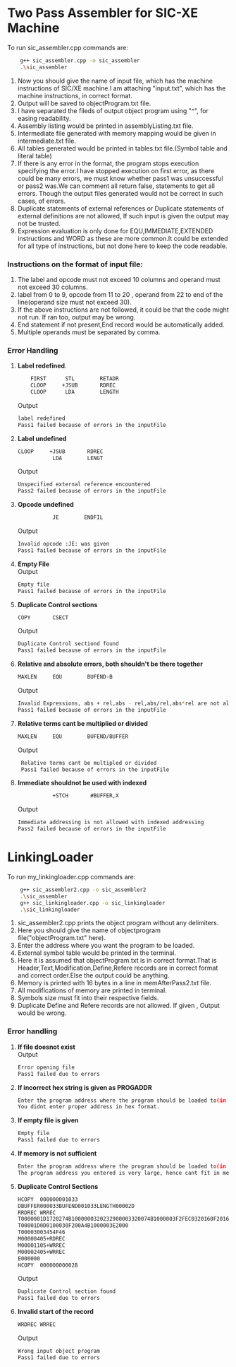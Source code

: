 # Two Pass Assembler for SIC-XE Machine  
To run sic_assembler.cpp commands are:  
```bash
    g++ sic_assembler.cpp -o sic_assembler
    .\sic_assembler
```
1. Now you should give the name of input file, which has the machine instructions of SIC/XE machine.I am attaching "input.txt", which has the machine instructions, in correct format.
2. Output will be saved to objectProgram.txt file.
3. I have separated the fileds of output object program using "^", for easing readability.
4. Assembly listing would be printed in assemblyListing.txt file.
5. Intermediate file generated with memory mapping would be given in intermediate.txt file.
6. All tables generated would be printed in tables.txt file.(Symbol table and literal table)
7. If there is any error in the format, the program stops execution specifying the error.I have stopped execution on first error, as 
    there could be many errors, we must know whether pass1 was unsuccessful or pass2 was.We can comment all return false, statements to get all errors. Though the output files generated would not be correct in such cases, of errors.
8. Duplicate statements of external references or Duplicate statements of external definitions are not allowed, If such input is given the output may not be trusted.
9. Expression evaluation is only done for EQU,IMMEDIATE,EXTENDED instructions and WORD as these are more common.It could be extended for all type of instructions, but not done here to keep the code readable.
### Instructions on the format of input file:  

1. The label and opcode must not exceed 10 columns and operand must not exceed 30 columns.  
2. label from 0 to 9, opcode from 11 to 20 , operand from 22 to end of the line(operand size must not exceed 30).  
3. If the above instructions are not followed, it could be that the code might not run. If ran too, output may be wrong. 
4. End statement if not present,End record would be automatically added.  
5. Multiple operands must be separated by comma.  
### Error Handling  
1. **Label redefined**.  
    ```txt
        FIRST      STL        RETADR                        
        CLOOP     +JSUB       RDREC                        
        CLOOP      LDA        LENGTH                        
    ```
    Output  
    ```sh
    label redefined
    Pass1 failed because of errors in the inputFile
    ```
2. **Label undefined**  
    ```txt
    CLOOP     +JSUB       RDREC                        
               LDA        LENGT                        

    ```
    Output  
    ```bash
    Unspecified external reference encountered
    Pass2 failed because of errors in the inputFile
    ```
3. **Opcode undefined**  
    ```txt
               JE        ENDFIL
    ```
    Output  
    ```bash
    Invalid opcode :JE: was given
    Pass1 failed because of errors in the inputFile
    ```
4. **Empty File**  
   Output  
   ```bash
   Empty file
   Pass1 failed because of errors in the inputFile
   ```
5. **Duplicate Control sections**  
    ```txt
    COPY       CSECT                          
    ```
    Output
    ```bash
    Duplicate Control sectiond found
    Pass1 failed because of errors in the inputFile
    ```
6. **Relative and absolute errors, both shouldn't be there together**
    ```txt
    MAXLEN     EQU        BUFEND-B
    ```
    Output
    ```bash
    Invalid Expressions, abs + rel,abs - rel,abs/rel,abs*rel are not allowed
    Pass1 failed because of errors in the inputFile
    ```
7. **Relative terms cant be multiplied or divided**
    ```txt
    MAXLEN     EQU        BUFEND/BUFFER
    ```
    Output
   ```bash
    Relative terms cant be multipled or divided
    Pass1 failed because of errors in the inputFile
    ```
8. **Immediate shouldnot be used with indexed**
    ```txt
               +STCH       #BUFFER,X
    ```
    Output
    ```bash
    Immediate addressing is not allowed with indexed addressing
    Pass2 failed because of errors in the inputFile
    ```
# LinkingLoader  
To run my_linkingloader.cpp commands are:  
```sh
    g++ sic_assembler2.cpp -o sic_assembler2
    .\sic_assembler
    g++ sic_linkingloader.cpp -o sic_linkingloader
    .\sic_linkingloader
```
1. sic_assembler2.cpp prints the object program without any delimiters.  
2. Here you should give the name of objectprogram file("objectProgram.txt" here).  
3. Enter the address where you want the program to be loaded.  
4. External symbol table would be printed in the terminal.
5. Here it is assumed that objectProgram.txt is in correct format.That is Header,Text,Modification,Define,Refere records are in correct format and correct order.Else the output could be anything.
6. Memory is printed with 16 bytes in a line in memAfterPass2.txt file.  
7. All modifications of memory are printed in terminal.  
8. Symbols size must fit into their respective fields.
9. Duplicate Define and Refere records are not allowed. If given , Output would be wrong.     
### Error handling  

1. **If file doesnot exist**  
    Output
    ```bash
    Error opening file
    Pass1 failed due to errors
    ```  
2. **If incorrect hex string is given as PROGADDR**  
    ```sh
    Enter the program address where the program should be loaded to(in hex):kp
    You didnt enter proper address in hex format.
    ```  
3. **If empty file is given**  
    ```sh
    Empty file
    Pass1 failed due to errors
    ```
4. **If memory is not sufficient**  
    ```sh
    Enter the program address where the program should be loaded to(in hex):100000
    The program address you entered is very large, hence cant fit in memory.
    ```
5. **Duplicate Control Sections**  
    ```txt
    HCOPY  000000001033
    DBUFFER000033BUFEND001033LENGTH00002D
    RRDREC WRREC 
    T0000001D1720274B1000000320232900003320074B1000003F2FEC0320160F2016
    T00001D0D0100030F200A4B1000003E2000
    T00003003454F46
    M00000405+RDREC 
    M00001105+WRREC 
    M00002405+WRREC 
    E000000
    HCOPY  00000000002B
    ```
    Output
    ```sh
    Duplicate Control section found
    Pass1 failed due to errors
    ```
6. **Invalid start of the record**
    ```txt
    WRDREC WRREC 
    ```
    Output
    ```sh
    Wrong input object program
    Pass1 failed due to errors
    ```